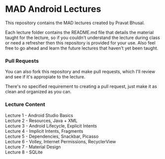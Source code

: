 # MAD Android Lectures
This repository contains the MAD lectures created by Pravat Bhusal.

Each lecture folder contains the README.md file that details the material taught for the lecture, so if you couldn't understand the lecture during class or need a refresher then this repository is provided for your use. Also feel free to go ahead and learn the future lectures that haven't yet been taught.

### Pull Requests
You can also fork this repository and make pull requests, which I'll review and see if it's appropiate to the lecture.

There's no specified requirement to creating a pull request, just make it as clean and organized as you can.

### Lecture Content
Lecture 1 - Android Studio Basics  
Lecture 2 - Resources, Java + XML  
Lecture 3 - Android Lifecycle, Explicit Intents  
Lecture 4 - Implicit Intents, Fragments  
Lecture 5 - Dependencies, Snackbar, Picasso  
Lecture 6 - Volley, Internet Permissions, RecyclerView  
Lecture 7 - Material Design  
Lecture 8 - SQLite
